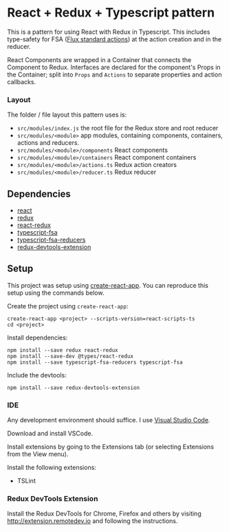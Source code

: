 # React + Redux + Typescript pattern

This is a pattern for using React with Redux in Typescript. This includes type-safety for FSA ([Flux standard actions](https://github.com/acdlite/flux-standard-action)) at the action creation and in the reducer.

React Components are wrapped in a Container that connects the Component to Redux. Interfaces are declared for the component's Props in the Container; split into `Props` and `Actions` to separate properties and action callbacks.

### Layout

The folder / file layout this pattern uses is:

* `src/modules/index.js` the root file for the Redux store and root reducer
* `src/modules/<module>` app modules, containing components, containers, actions and reducers.
* `src/modules/<module>/components` React components
* `src/modules/<module>/containers` React component containers
* `src/modules/<module>/actions.ts` Redux action creators
* `src/modules/<module>/reducer.ts` Redux reducer

## Dependencies

* [react](http://reactjs.org)
* [redux](https://redux.js.org)
* [react-redux](https://github.com/reactjs/react-redux)
* [typescript-fsa](https://github.com/aikoven/typescript-fsa)
* [typescript-fsa-reducers](https://github.com/dphilipson/typescript-fsa-reducers)
* [redux-devtools-extension](http://extension.remotedev.io)

## Setup

This project was setup using [create-react-app](https://github.com/facebookincubator/create-react-app). You can reproduce this setup using the commands below.

Create the project using `create-react-app`:

```
create-react-app <project> --scripts-version=react-scripts-ts
cd <project>
```

Install dependencies:

```
npm install --save redux react-redux
npm install --save-dev @types/react-redux
npm install --save typescript-fsa-reducers typescript-fsa
```

Include the devtools:

```
npm install --save redux-devtools-extension
```

### IDE

Any development environment should suffice. I use [Visual Studio Code](https://code.visualstudio.com).

Download and install VSCode.

Install extensions by going to the Extensions tab (or selecting Extensions from the View menu).

Install the following extensions:
* TSLint

### Redux DevTools Extension

Install the Redux DevTools for Chrome, Firefox and others by visiting http://extension.remotedev.io and following the instructions.
